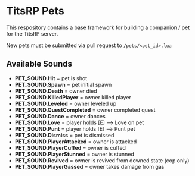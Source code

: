 # TitsRP Pets
This respository contains a base framework for building a companion / pet for the TitsRP server.

New pets must be submitted via pull request to `/pets/<pet_id>.lua`

## Available Sounds
- **PET_SOUND.Hit** = pet is shot
- **PET_SOUND.Spawn** = pet initial spawn
- **PET_SOUND.Death** = owner died
- **PET_SOUND.KilledPlayer** = owner killed player
- **PET_SOUND.Leveled** = owner leveled up
- **PET_SOUND.QuestCompleted** = owner completed quest
- **PET_SOUND.Dance** = owner dances
- **PET_SOUND.Love** = player holds [E] --> Love on pet
- **PET_SOUND.Punt** = player holds [E] --> Punt pet
- **PET_SOUND.Dismiss** = pet is dismissed
- **PET_SOUND.PlayerAttacked** = owner is attacked
- **PET_SOUND.PlayerCuffed** = owner is cuffed
- **PET_SOUND.PlayerStunned** = owner is stunned
- **PET_SOUND.Revived** = owner is revived from downed state (cop only)
- **PET_SOUND.PlayerGassed** = owner takes damage from gas 
